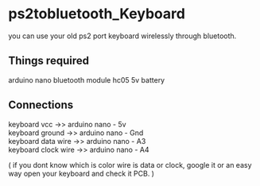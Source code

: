# ps2tobluetooth_Keyboard
you can use your old ps2 port keyboard wirelessly through bluetooth.

## Things required
arduino nano
bluetooth module hc05
5v battery

## Connections
keyboard vcc ->> arduino nano - 5v  
keyboard ground ->> arduino nano - Gnd  
keyboard data wire ->> arduino nano - A3  
keyboard clock wire ->> arduino nano - A4  

( if you dont know which is color wire is data or clock, google it or an easy way open your keyboard and check it PCB. )
